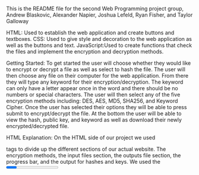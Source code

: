 This is the README file for the second Web Programming project group, Andrew Blaskovic, Alexander Napier, Joshua Lefeld, Ryan Fisher, and Taylor Galloway



HTML: Used to establish the web application and create buttons and textboxes.
CSS: Used to give style and decoration to the web application as well as the buttons and text.
JavaScript:Used to create functions that check the files and implement the encryption and decryption methods.

Getting Started:
To get started the user will choose whether they would like to encrypt or decrypt a file as well as select to hash the file. The user will then choose any file on their computer for the web application. From there they will type any keyword for their encryption/decryption. The keyword can only have a letter appear once in the word and there should be no numbers or special characters. The user will then select any of the five encryption methods including: DES, AES, MD5, SHA256, and Keyword Cipher. Once the user has selected their options they will be able to press submit to encrypt/decrypt the file. At the bottom the user will be able to view the hash, public key, and keyword as well as download their newly encrypted/decrypted file.

HTML Explanation:
On the HTML side of our project we used <div> tags to divide up the different sections of our actual website. The encryption methods, the input files section, the outputs file section, the progress bar, and the output for hashes and keys.
We used the <progress> tag to set up the progress bar we have in our web app. This is to show how far along the encryption/decryption process has come.
The <input type=”radio”> tags were used for the selection processes. This allows the user to select whether to encrypt or decrypt, and what types of encryption method is to be used.
The <input type=”file”> tag was used to allow the user to upload their data file of choice. 
The <input type=”button”> tag was used to have the user submit their uploaded file to be processed, and for when the user wants to download their outputted file.
The <label> tag was used to assign a label for all of the different form tags used for the web app. This gives them their different names like, submit, AES, or Decryption.
The <script> tag was used to import the different sources we used in this web app, our JavaScript file, the CryptoJS source, and the jQuery source file.
The <link> tag is used to import our CSS file, style.css. 
The <h1> and <h2> tags are used to denote titles and headers in the web app. 
The <br> tag is used as line breaks for any text in the web app. 
The <head> tag is used to differentiate the header text from the rest of the text in the web app.
The <title> tag is used to differentiate the title text from the rest of the text in the web app.
The <body> tag is used to differentiate the body text from the rest of the text in the web app.


CSS Explanation:
In the body{} section, background-color: is used to change the color of the web apps background. We used rgb(104, 19, 19) for our background.
In the div{} section, color: is used to change the color of all of the elements in the HTML div tags to white.
In the h1{} section, color: is used to change the h1 elements to white. Text-align: is used to align the h1 elements to the center of the web app.
In the #submit{} section background-color: is used to make the background color of the submit button, #be9b25. Font-size: is used to change the text font size to 24 pixels. Margin: is used to set the margin to 0 and auto. The display: is used to make the submit button block.
In the #filesubmit{} section, text-align: is used to align the text in that element to the left. The font-size: is used to set the font size for the text to 24 pixels. The width: is used to set the width of the element to 200 pixels. The height: is used to set the height to 75 pixels. And the margin-left: is used to set the margin to the left 10 pixels.
In the P{} section, text-decoration: was used. It underlined the text in the p tag
In the h2{} section, text-align: was used. It aligned the text to the right.
In the #progress{} section, text-align was used. It aligned the text to the right.
In the #key{} section, text-align: and font-size: was used. It aligned the text to the left, and made the font size to 24 pixels.
In the #output{} section, text-align was used. It aligned the text to the right.
In the #outputfile{} section, text-align was used. It aligned the text to the center.
In the #keyword{} section, text-align, width, height, and margin-left was used. It aligned the text to the center, made the width 300 pixels, made the height 50 pixels, and the left margin -200 pixels.
In the #Outputhash{} section, margin-right: was used. It made the right margin 180 pixels.
In the #OutputPubKey{} section, margin-right: is used. It made the right margin 120 pixels.
In the #OutputKeyWord{} section, margin-right is used. It made the right margin 137 pixels.
In the #download{} section, background-color:, font-size:, text-align:, color:, margin:, and border: is used. It made the background color rgb(110, 17, 177), the font size is made to be 24 pixels, it aligned the text to the center of the web app, it made the text color black, and made the margin 0 and auto, and it made the download border blue, with a size of 40 x 20 x 40 x 20.




Javascript Explanation: 
For our javascript we added a constant alphabet to accept those given letters as a keyword
Next we created a function that makes the cipher for keyword cipher
Then we used for and if loops to make the cipher
Next we added a function that decodes the keyword cipher file and used a file reader to read the file’s context.
At line 45 we created a download function that created a new download file
At line 76 a function was created to get the filetype of the file uploaded
We then created a document.onload function that holds multiple if statements
Next a function was created at line 87 that checks the radio buttons to determine what to do
Inside the function holds multiple if statements that checks what button is pressed and each button corresponds to each if statement that checks for encryption, checks for DES encryption, checks for AES encryption, and checks for keyword cipher encryption 
Line 105 is where the if statements begin to check for decryption.
The first if statement checks for decryption, from there the if statements check for des decryption, aes decryption, and checks for keyword cipher decryption.
The last three if statements check for hashing, hashes a file with mda and hashes a file with sha256